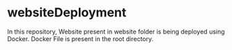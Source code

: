 # websiteDeployment

In this repository, Website present in website folder is being deployed using Docker.
Docker File is present in the root directory.

